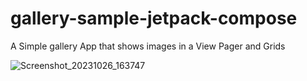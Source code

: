 # gallery-sample-jetpack-compose
A Simple gallery App that shows images in a View Pager and Grids

![Screenshot_20231026_163747](https://github.com/sakthi811/gallery-sample-jetpack-compose/assets/8543699/728b049f-9984-4db2-99bf-4539b23f57fa)
